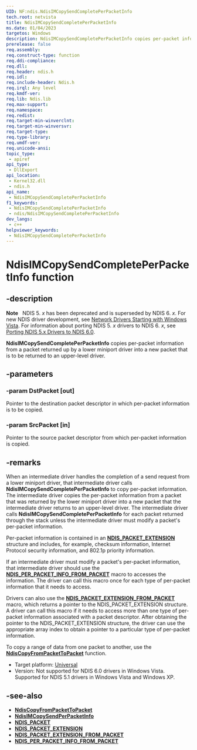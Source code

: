 ```yaml
---
UID: NF:ndis.NdisIMCopySendCompletePerPacketInfo
tech.root: netvista
title: NdisIMCopySendCompletePerPacketInfo
ms.date: 01/04/2023
targetos: Windows
description: NdisIMCopySendCompletePerPacketInfo copies per-packet information from a packet returned up by a lower miniport driver into a new packet that is to be returned to an upper-level driver.
prerelease: false
req.assembly: 
req.construct-type: function
req.ddi-compliance: 
req.dll: 
req.header: ndis.h
req.idl: 
req.include-header: Ndis.h
req.irql: Any level
req.kmdf-ver: 
req.lib: Ndis.lib
req.max-support: 
req.namespace: 
req.redist: 
req.target-min-winverclnt: 
req.target-min-winversvr: 
req.target-type: 
req.type-library: 
req.umdf-ver: 
req.unicode-ansi: 
topic_type:
 - apiref
api_type:
 - DllExport
api_location:
 - Kernel32.dll
 - ndis.h
api_name:
 - NdisIMCopySendCompletePerPacketInfo
f1_keywords:
 - NdisIMCopySendCompletePerPacketInfo
 - ndis/NdisIMCopySendCompletePerPacketInfo
dev_langs:
 - c++
helpviewer_keywords:
 - NdisIMCopySendCompletePerPacketInfo
---
```


# NdisIMCopySendCompletePerPacketInfo function

## -description

**Note**   NDIS 5. *x* has been deprecated and is superseded by NDIS 6. *x*. For new NDIS driver development, see [Network Drivers Starting with Windows Vista](../_netvista/index.md). For information about porting NDIS 5. *x* drivers to NDIS 6. *x*, see [Porting NDIS 5.x Drivers to NDIS 6.0](https://msdn.microsoft.com/library/Ff570059).

**NdisIMCopySendCompletePerPacketInfo** copies per-packet information from a packet returned up by a lower miniport driver into a new packet that is to be returned to an upper-level driver.

## -parameters

### -param DstPacket [out]

Pointer to the destination packet descriptor in which per-packet information is to be copied.

### -param SrcPacket [in]

Pointer to the source packet descriptor from which per-packet information is copied.

## -remarks

When an intermediate driver handles the completion of a send request from a lower miniport driver, that intermediate driver calls **NdisIMCopySendCompletePerPacketInfo** to copy per-packet information. The intermediate driver copies the per-packet information from a packet that was returned by the lower miniport driver into a new packet that the intermediate driver returns to an upper-level driver. The intermediate driver calls **NdisIMCopySendCompletePerPacketInfo** for each packet returned through the stack unless the intermediate driver must modify a packet's per-packet information.

Per-packet information is contained in an [**NDIS\_PACKET\_EXTENSION**](https://msdn.microsoft.com/library/ff557093\(v=vs.85\)) structure and includes, for example, checksum information, Internet Protocol security information, and 802.1p priority information.

If an intermediate driver must modify a packet's per-packet information, that intermediate driver should use the [**NDIS\_PER\_PACKET\_INFO\_FROM\_PACKET**](https://msdn.microsoft.com/library/ff557126\(v=vs.85\)) macro to accesses the information. The driver can call this macro once for each type of per-packet information that it needs to access.

Drivers can also use the [**NDIS\_PACKET\_EXTENSION\_FROM\_PACKET**](https://msdn.microsoft.com/library/ff557095\(v=vs.85\)) macro, which returns a pointer to the NDIS\_PACKET\_EXTENSION structure. A driver can call this macro if it needs to access more than one type of per-packet information associated with a packet descriptor. After obtaining the pointer to the NDIS\_PACKET\_EXTENSION structure, the driver can use the appropriate array index to obtain a pointer to a particular type of per-packet information.

To copy a range of data from one packet to another, use the [**NdisCopyFromPacketToPacket**](https://msdn.microsoft.com/library/ff551066\(v=vs.85\)) function.

- Target platform: [Universal](https://go.microsoft.com/fwlink/p/?linkid=531356)
- Version: Not supported for NDIS 6.0 drivers in Windows Vista. Supported for NDIS 5.1 drivers in Windows Vista and Windows XP.

## -see-also

- [**NdisCopyFromPacketToPacket**](https://msdn.microsoft.com/library/ff551066\(v=vs.85\))
- [**NdisIMCopySendPerPacketInfo**](nf-ndis-ndisimcopysendperpacketinfo.md)
- [**NDIS\_PACKET**](https://msdn.microsoft.com/library/ff557086\(v=vs.85\))
- [**NDIS\_PACKET\_EXTENSION**](https://msdn.microsoft.com/library/ff557093\(v=vs.85\))
- [**NDIS\_PACKET\_EXTENSION\_FROM\_PACKET**](https://msdn.microsoft.com/library/ff557095\(v=vs.85\))
- [**NDIS\_PER\_PACKET\_INFO\_FROM\_PACKET**](https://msdn.microsoft.com/library/ff557126\(v=vs.85\))
